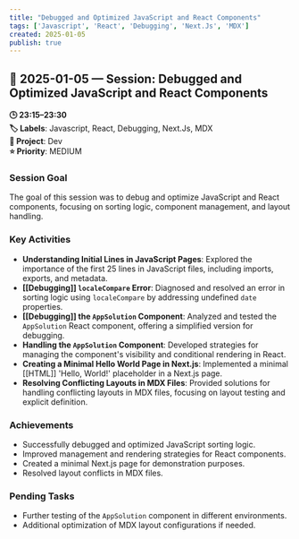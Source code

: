 ```yaml
---
title: "Debugged and Optimized JavaScript and React Components"
tags: ['Javascript', 'React', 'Debugging', 'Next.Js', 'MDX']
created: 2025-01-05
publish: true
---
```


## 📅 2025-01-05 — Session: Debugged and Optimized JavaScript and React Components

**🕒 23:15–23:30**  
**🏷️ Labels**: Javascript, React, Debugging, Next.Js, MDX  
**📂 Project**: Dev  
**⭐ Priority**: MEDIUM  


### Session Goal
The goal of this session was to debug and optimize JavaScript and React components, focusing on sorting logic, component management, and layout handling.

### Key Activities
- **Understanding Initial Lines in JavaScript Pages**: Explored the importance of the first 25 lines in JavaScript files, including imports, exports, and metadata.
- **[[Debugging]] `localeCompare` Error**: Diagnosed and resolved an error in sorting logic using `localeCompare` by addressing undefined `date` properties.
- **[[Debugging]] the `AppSolution` Component**: Analyzed and tested the `AppSolution` React component, offering a simplified version for debugging.
- **Handling the `AppSolution` Component**: Developed strategies for managing the component's visibility and conditional rendering in React.
- **Creating a Minimal Hello World Page in Next.js**: Implemented a minimal [[HTML]] 'Hello, World!' placeholder in a Next.js page.
- **Resolving Conflicting Layouts in MDX Files**: Provided solutions for handling conflicting layouts in MDX files, focusing on layout testing and explicit definition.

### Achievements
- Successfully debugged and optimized JavaScript sorting logic.
- Improved management and rendering strategies for React components.
- Created a minimal Next.js page for demonstration purposes.
- Resolved layout conflicts in MDX files.

### Pending Tasks
- Further testing of the `AppSolution` component in different environments.
- Additional optimization of MDX layout configurations if needed.
